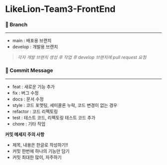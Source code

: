 # LikeLion-Team3-FrontEnd

### 📌 Branch 
---
- main : 배포용 브랜치
- develop : 개발용 브랜치

> *각자 개발 브랜치 생성 후 작업 후 develop 브랜치에 pull request 요청* 

### 📌 Commit Message
---
- feat : 새로운 기능 추가
- fix : 버그 수정
- docs : 문서 수정
- style : 코드 포맷팅, 세미콜론 누락, 코드 변경이 없는 경우
- refactor : 코드 리펙토링
- test : 테스트 코드, 리펙토링 테스트 코드 추가
- chore : 기타 작업

**커밋 메세지 주의 사항**
- 제목, 내용은 한글로 작성하기!!
- 커밋 한번에 하나의 기능만 담기
- 커밋 최대한 많이, 자주하기